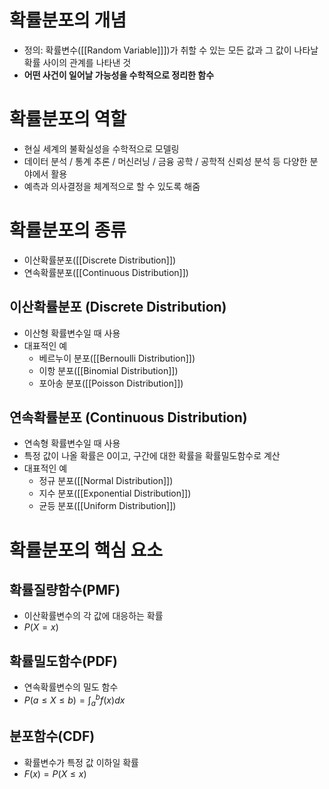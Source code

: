 # 확률분포의 개념
- 정의: 확률변수([[Random Variable]]])가 취할 수 있는 모든 값과 그 값이 나타날 확률 사이의 관계를 나타낸 것
- **어떤 사건이 일어날 가능성을 수학적으로 정리한 함수**


# 확률분포의 역할
- 현실 세계의 불확실성을 수학적으로 모델링
- 데이터 분석 / 통계 추론 / 머신러닝 / 금융 공학 / 공학적 신뢰성 분석 등 다양한 분야에서 활용
- 예측과 의사결정을 체계적으로 할 수 있도록 해줌


# 확률분포의 종류
- 이산확률분포([[Discrete Distribution]])
- 연속확률분포([[Continuous Distribution]])

## 이산확률분포 (Discrete Distribution)
- 이산형 확률변수일 때 사용
- 대표적인 예
	- 베르누이 분포([[Bernoulli Distribution]])
	- 이항 분포([[Binomial Distribution]])
	- 포아송 분포([[Poisson Distribution]])

## 연속확률분포 (Continuous Distribution)
- 연속형 확률변수일 때 사용
- 특정 값이 나올 확률은 0이고, 구간에 대한 확률을 확률밀도함수로 계산
- 대표적인 예
	- 정규 분포([[Normal Distribution]])
	- 지수 분포([[Exponential Distribution]])
	- 균등 분포([[Uniform Distribution]])


# 확률분포의 핵심 요소
## 확률질량함수(PMF)
- 이산확률변수의 각 값에 대응하는 확률
- $P(X = x)$

## 확률밀도함수(PDF)
- 연속확률변수의 밀도 함수
- $P(a ≤ X ≤ b) = \int_{a}^{b}{f(x)dx}$  

## 분포함수(CDF)
- 확률변수가 특정 값 이하일 확률
- $F(x) = P(X ≤ x)$
